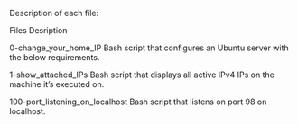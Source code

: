 Description of each file:

Files	Desription

0-change_your_home_IP	Bash script that configures an Ubuntu server with the below requirements.

1-show_attached_IPs	Bash script that displays all active IPv4 IPs on the machine it’s executed on.

100-port_listening_on_localhost	Bash script that listens on port 98 on localhost.
